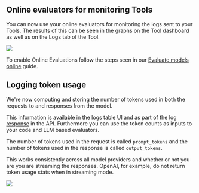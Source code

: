 ## Online evaluators for monitoring Tools

You can now use your online evaluators for monitoring the logs sent to your Tools. The results of this can be seen in the graphs on the Tool dashboard as well as on the Logs tab of the Tool.

![](../assets/images/1faa069-image.png)

To enable Online Evaluations follow the steps seen in our [Evaluate models online](/docs/guides/evaluate-models-online) guide.

## Logging token usage

We're now computing and storing the number of tokens used in both the requests to and responses from the model.

This information is available in the logs table UI and as part of the [log response](/api-reference/logs/get) in the API. Furthermore you can use the token counts as inputs to your code and LLM based evaluators.

The number of tokens used in the request is called `prompt_tokens` and the number of tokens used in the response is called `output_tokens`.

This works consistently across all model providers and whether or not you are you are streaming the responses. OpenAI, for example, do not return token usage stats when in streaming mode.

<img src="../assets/images/eafc6a2-Screenshot_2024-02-14_at_20.13.28.png" />

